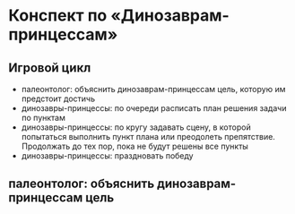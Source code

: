 ﻿---
tags:
  - trpg
  - ролевые системы
authors:
  - fering
---

# Конспект по «Динозаврам-принцессам»

<!-- todo: описать генережку -->

## Игровой цикл

* палеонтолог: объяснить динозаврам-принцессам цель, которую им предстоит достичь
* динозавры-принцессы: по очереди расписать план решения задачи по пунктам
* динозавры-принцессы: по кругу задавать сцену, в которой попытаться выполнить пункт плана или преодолеть препятствие. Продолжать до тех пор, пока не будут решены все пункты
* динозавры-принцессы: праздновать победу

## палеонтолог: объяснить динозаврам-принцессам цель



<!-- todo: расписать каждый пункт игрового цикла -->
